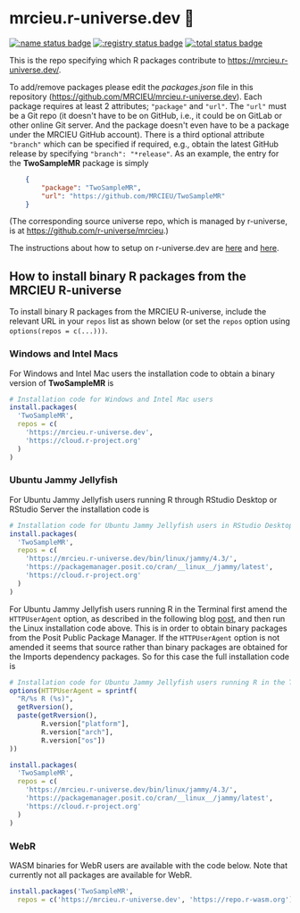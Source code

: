 # mrcieu.r-universe.dev :rocket:

[![:name status badge](https://mrcieu.r-universe.dev/badges/:name)](https://mrcieu.r-universe.dev/)
[![:registry status badge](https://mrcieu.r-universe.dev/badges/:registry)](https://github.com/r-universe/mrcieu/actions/workflows/sync.yml)
[![:total status badge](https://mrcieu.r-universe.dev/badges/:total)](https://mrcieu.r-universe.dev/)

This is the repo specifying which R packages contribute to <https://mrcieu.r-universe.dev/>.

To add/remove packages please edit the *packages.json* file in this repository (<https://github.com/MRCIEU/mrcieu.r-universe.dev>). Each package requires at least 2 attributes; `"package"` and `"url"`. The `"url"` must be a Git repo (it doesn't have to be on GitHub, i.e., it could be on GitLab or other online Git server. And the package doesn't even have to be a package under the MRCIEU GitHub account). There is a third optional attribute `"branch"` which can be specified if required, e.g., obtain the latest GitHub release by specifying `"branch": "*release"`. As an example, the entry for the **TwoSampleMR** package is simply

```json
    {
        "package": "TwoSampleMR",
        "url": "https://github.com/MRCIEU/TwoSampleMR"
    }
```

(The corresponding source universe repo, which is managed by r-universe, is at <https://github.com/r-universe/mrcieu>.)

The instructions about how to setup on r-universe.dev are [here](https://ropensci.org/blog/2021/06/22/setup-runiverse/) and [here](https://github.com/r-universe-org/help#readme).

## How to install binary R packages from the MRCIEU R-universe

To install binary R packages from the MRCIEU R-universe, include the relevant URL in your `repos` list as shown below (or set the `repos` option using `options(repos = c(...)))`.

### Windows and Intel Macs

For Windows and Intel Mac users the installation code to obtain a binary version of **TwoSampleMR** is

```r
# Installation code for Windows and Intel Mac users
install.packages(
  'TwoSampleMR',
  repos = c(
    'https://mrcieu.r-universe.dev',
    'https://cloud.r-project.org'
  )
)
```

### Ubuntu Jammy Jellyfish

For Ubuntu Jammy Jellyfish users running R through RStudio Desktop or RStudio Server the installation code is

```r
# Installation code for Ubuntu Jammy Jellyfish users in RStudio Desktop or Server
install.packages(
  'TwoSampleMR',
  repos = c(
    'https://mrcieu.r-universe.dev/bin/linux/jammy/4.3/',
    'https://packagemanager.posit.co/cran/__linux__/jammy/latest',
    'https://cloud.r-project.org'
  )
)
```

For Ubuntu Jammy Jellyfish users running R in the Terminal first amend the `HTTPUserAgent` option, as described in the following blog [post](https://tshafer.com/blog/2023/07/posit-package-manager-linux), and then run the Linux installation code above. This is in order to obtain binary packages from the Posit Public Package Manager. If the `HTTPUserAgent` option is not amended it seems that source rather than binary packages are obtained for the Imports dependency packages. So for this case the full installation code is

```r
# Installation code for Ubuntu Jammy Jellyfish users running R in the Terminal
options(HTTPUserAgent = sprintf(
  "R/%s R (%s)",
  getRversion(),
  paste(getRversion(),
        R.version["platform"],
        R.version["arch"],
        R.version["os"])
))

install.packages(
  'TwoSampleMR',
  repos = c(
    'https://mrcieu.r-universe.dev/bin/linux/jammy/4.3/',
    'https://packagemanager.posit.co/cran/__linux__/jammy/latest',
    'https://cloud.r-project.org'
  )
)
```

### WebR

WASM binaries for WebR users are available with the code below. Note that currently not all packages are available for WebR.

```r
install.packages('TwoSampleMR',
  repos = c('https://mrcieu.r-universe.dev', 'https://repo.r-wasm.org'))
```
